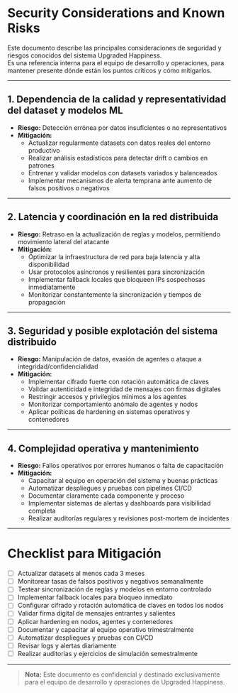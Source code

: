 # Security Considerations and Known Risks

Este documento describe las principales consideraciones de seguridad y riesgos conocidos del sistema Upgraded Happiness.  
Es una referencia interna para el equipo de desarrollo y operaciones, para mantener presente dónde están los puntos críticos y cómo mitigarlos.

---

## 1. Dependencia de la calidad y representatividad del dataset y modelos ML

- **Riesgo:** Detección errónea por datos insuficientes o no representativos  
- **Mitigación:**  
  - Actualizar regularmente datasets con datos reales del entorno productivo  
  - Realizar análisis estadísticos para detectar drift o cambios en patrones  
  - Entrenar y validar modelos con datasets variados y balanceados  
  - Implementar mecanismos de alerta temprana ante aumento de falsos positivos o negativos  

---

## 2. Latencia y coordinación en la red distribuida

- **Riesgo:** Retraso en la actualización de reglas y modelos, permitiendo movimiento lateral del atacante  
- **Mitigación:**  
  - Optimizar la infraestructura de red para baja latencia y alta disponibilidad  
  - Usar protocolos asíncronos y resilientes para sincronización  
  - Implementar fallback locales que bloqueen IPs sospechosas inmediatamente  
  - Monitorizar constantemente la sincronización y tiempos de propagación  

---

## 3. Seguridad y posible explotación del sistema distribuido

- **Riesgo:** Manipulación de datos, evasión de agentes o ataque a integridad/confidencialidad  
- **Mitigación:**  
  - Implementar cifrado fuerte con rotación automática de claves  
  - Validar autenticidad e integridad de mensajes con firmas digitales  
  - Restringir accesos y privilegios mínimos a los agentes  
  - Monitorizar comportamiento anómalo de agentes y nodos  
  - Aplicar políticas de hardening en sistemas operativos y contenedores  

---

## 4. Complejidad operativa y mantenimiento

- **Riesgo:** Fallos operativos por errores humanos o falta de capacitación  
- **Mitigación:**  
  - Capacitar al equipo en operación del sistema y buenas prácticas  
  - Automatizar despliegues y pruebas con pipelines CI/CD  
  - Documentar claramente cada componente y proceso  
  - Implementar sistemas de alertas y dashboards para visibilidad completa  
  - Realizar auditorías regulares y revisiones post-mortem de incidentes  

---

# Checklist para Mitigación

- [ ] Actualizar datasets al menos cada 3 meses  
- [ ] Monitorear tasas de falsos positivos y negativos semanalmente  
- [ ] Testear sincronización de reglas y modelos en entorno controlado  
- [ ] Implementar fallback locales para bloqueo inmediato  
- [ ] Configurar cifrado y rotación automática de claves en todos los nodos  
- [ ] Validar firma digital de mensajes entrantes y salientes  
- [ ] Aplicar hardening en nodos, agentes y contenedores  
- [ ] Documentar y capacitar al equipo operativo trimestralmente  
- [ ] Automatizar despliegues y pruebas con CI/CD  
- [ ] Revisar logs y alertas diariamente  
- [ ] Realizar auditorías y ejercicios de simulación semestralmente  

---

> **Nota:** Este documento es confidencial y destinado exclusivamente para el equipo de desarrollo y operaciones de Upgraded Happiness.
